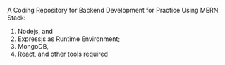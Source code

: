 A Coding Repository for Backend Development for Practice
Using MERN Stack:
1) Nodejs, and
2) Expressjs as Runtime Environment;
3) MongoDB,
4) React, and other tools required

